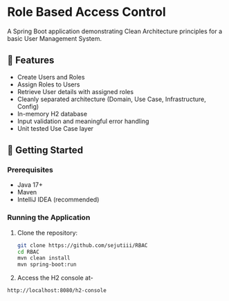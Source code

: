 # Role Based Access Control 

A Spring Boot application demonstrating Clean Architecture principles for a basic User Management System.

## 📌 Features

- Create Users and Roles
- Assign Roles to Users
- Retrieve User details with assigned roles
- Cleanly separated architecture (Domain, Use Case, Infrastructure, Config)
- In-memory H2 database
- Input validation and meaningful error handling
- Unit tested Use Case layer


## 🚀 Getting Started

### Prerequisites

- Java 17+
- Maven
- IntelliJ IDEA (recommended)

### Running the Application

1. Clone the repository:
   ```bash
   git clone https://github.com/sejutiii/RBAC
   cd RBAC
   mvn clean install
   mvn spring-boot:run
2. Access the H2 console at- 
  ```bash
  http://localhost:8080/h2-console



